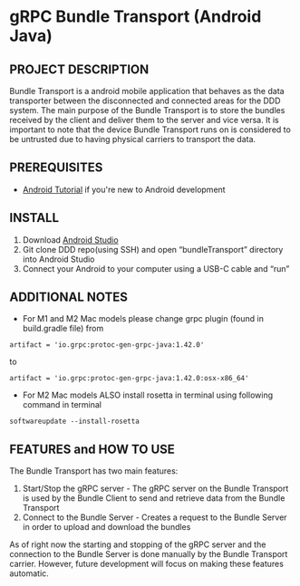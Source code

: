 gRPC Bundle Transport (Android Java)
========================

PROJECT DESCRIPTION
-------------------
Bundle Transport is a android mobile application that behaves as the data transporter between the disconnected and connected areas for the DDD system. The main purpose of the Bundle Transport is to store the bundles received by the client and deliver them to the server and vice versa. It is important to note that the device Bundle Transport runs on is considered to be untrusted due to having physical carriers to transport the data.

PREREQUISITES
-------------
- [Android Tutorial](https://developer.android.com/training/basics/firstapp/index.html) if you're new to Android development

INSTALL
-------
1. Download [Android Studio](https://developer.android.com/studio)
2. Git clone DDD repo(using SSH) and open “bundleTransport” directory into Android Studio
3. Connect your Android to your computer using a USB-C cable and “run”

ADDITIONAL NOTES
----------------
- For M1 and M2 Mac models please change grpc plugin (found in build.gradle file) from
```
artifact = 'io.grpc:protoc-gen-grpc-java:1.42.0'
```
to
```
artifact = 'io.grpc:protoc-gen-grpc-java:1.42.0:osx-x86_64'
```
- For M2 Mac models ALSO install rosetta in terminal using following command in terminal
```
softwareupdate --install-rosetta
```

FEATURES and HOW TO USE
-----------------------
The Bundle Transport has two main features:
1. Start/Stop the gRPC server - The gRPC server on the Bundle Transport is used by the Bundle Client to send and retrieve data from the Bundle Transport
2. Connect to the Bundle Server - Creates a request to the Bundle Server in order to upload and download the bundles

As of right now the starting and stopping of the gRPC server and the connection to the Bundle Server is done manually by the Bundle Transport carrier. However, future development will focus on making these features automatic.

